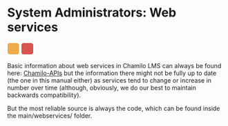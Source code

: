 # System Administrators: Web services

![](../assets/images27.png)
![](../assets/images28.png)

Basic information about web services in Chamilo LMS can always be found here: 
[Chamilo-APIs](https://github.com/chamilo/chamilo-lms/wiki/Chamilo-APIs) but the 
information there might not be fully up to date (the one in this manual either) 
as services tend to change or increase in number over time (although, obviously, 
we do our best to maintain backwards compatibility).

But the most reliable source is always the code, which can be found inside the 
main/webservices/ folder.